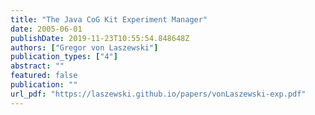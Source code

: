 ```yaml
---
title: "The Java CoG Kit Experiment Manager"
date: 2005-06-01
publishDate: 2019-11-23T10:55:54.848648Z
authors: ["Gregor von Laszewski"]
publication_types: ["4"]
abstract: ""
featured: false
publication: ""
url_pdf: "https://laszewski.github.io/papers/vonLaszewski-exp.pdf"
---
```


